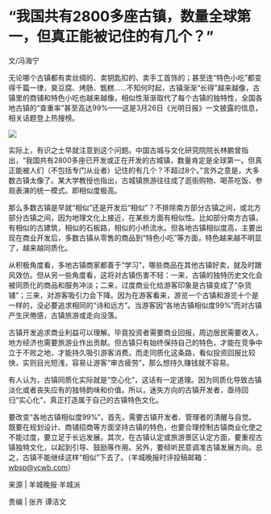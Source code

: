 # “我国共有2800多座古镇，数量全球第一，但真正能被记住的有几个？”

文/冯海宁

无论哪个古镇都有卖丝绸的、卖钥匙扣的、卖手工首饰的；甚至连“特色小吃”都变得千篇一律，臭豆腐、烤肠、甑糕……不知何时起，古镇渐渐“长得”越来越像，古镇里的商铺和特色小吃也越来越像，相似性渐渐取代了每个古镇的独特性，全国各地古镇的“查重率”甚至高达99%——这是3月26日《光明日报》一文披露的信息，相关话题登上热搜榜。

![](https://inews.gtimg.com/news_bt/OTtbEbAzjSMeUOL7SxC3K2aaUBh2m5tRJyqt-1V2eJawQAA/1000)

实际上，有识之士早就注意到这个问题。中国古城与文化研究院院长林鹏曾指出，“我国共有2800多座已开发或正在开发的古城镇，数量肯定是全球第一。但真正能被人们（不包括专门从业者）记住的有几个？不超过8个。”言外之意是，大多数古镇太像了。某大学教授也指出，古城镇旅游往往成了逛街购物、喝茶吃饭、参观表演的统一模式。即相似度极高。

那么多数古镇是早就“相似”还是开发后“相似”？不排除南方部分古镇之间，或北方部分古镇之间，因为地理文化上接近，在某些方面有相似性。比如部分南方古镇，有相似的古建筑，相似的石板路，相似的小桥流水。但各地古镇相似度高，主要出现在商业开发后，多数古镇从零售的商品到“特色小吃”等方面，特色越来越不明显了，越来越同质化。

从积极角度看，多地古镇商家都善于“学习”，哪些商品在其他古镇好卖，就及时跟风效仿。但从另一些角度看，这将对古镇伤害不轻：一来，古镇的独特历史文化会被同质化的商品和服务冲淡；二来，过度商业化给游客印象是古镇变成了“杂货铺”；三来，对游客吸引力会下降。因为在游客看来，游览一个古镇和游览十个是一样的，没必要追求相同的“诗和远方”。当游客因“各地古镇相似度99%”而对古镇产生厌倦感，古镇旅游或走向没落。

古镇开发追求商业利益可以理解。毕竟投资者需要商业回报，周边居民需要收入，地方经济也需要旅游业作出贡献。但古镇只有始终保持自己的特色，才能在竞争中立于不败之地，才能持久吸引游客消费。而走同质化这条路，看似投资回报比较快，实则目光短浅，容易让游客“审古疲劳”，那么想持久赚钱就不容易。

有人认为，古镇同质化实际就是“空心化”，这话有一定道理。因为同质化导致古镇淡化或者丧失应有的独特韵味和价值。所以，迷失方向的古镇开发者，亟待回归“实心化”，真正打造属于自己的古镇特色文化。

要改变“各地古镇相似度99%”，首先，需要古镇开发者、管理者的清醒与自觉。既要在规划设计、商铺招商等方面坚持古镇的特色，也要合理控制古镇商业化使之不能过度，要立足于长远发展。其次，在古镇认定或旅游景区认定方面，要重视古镇独特文化，以起到引导、鼓励等作用。另外，要倾听民意调准古镇发展方向。总之，古镇不能继续这样“相似”下去了。（羊城晚报时评投稿邮箱：wbsp@ycwb.com）

来源 | 羊城晚报·羊城派

责编 | 张齐 谭洁文

